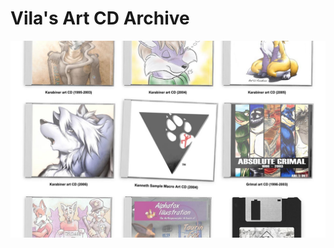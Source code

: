 # Vila's Art CD Archive

![cover](https://raw.githubusercontent.com/Vilagamer999/ArtCD/refs/heads/main/cover.jpg)

